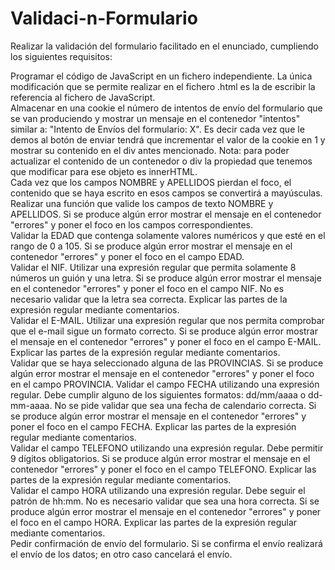 # Validaci-n-Formulario
Realizar la validación del formulario facilitado en el enunciado, cumpliendo los siguientes requisitos:

Programar el código de JavaScript en un fichero independiente. La única modificación que se permite realizar en el fichero .html es la de escribir la referencia al fichero de JavaScript.<br>
Almacenar en una cookie el número de intentos de envío del formulario que se van produciendo y mostrar un mensaje en el contenedor "intentos" similar a: "Intento de Envíos del formulario: X". Es decir cada vez que le demos al botón de enviar tendrá que incrementar el valor de la cookie en 1 y mostrar su contenido en el div antes mencionado. Nota: para poder actualizar el contenido de un contenedor o div la propiedad que tenemos que modificar para ese objeto es innerHTML.<br>
Cada vez que los campos NOMBRE y APELLIDOS pierdan el foco, el contenido que se haya escrito en esos campos se convertirá a mayúsculas.<br>
Realizar una función que valide los campos de texto NOMBRE y APELLIDOS. Si se produce algún error mostrar el mensaje en el contenedor "errores" y poner el foco en los campos correspondientes.<br>
Validar la EDAD que contenga solamente valores numéricos y que esté en el rango de 0 a 105. Si se produce algún error mostrar el mensaje en el contenedor "errores" y poner el foco en el campo EDAD.<br>
Validar el NIF. Utilizar una expresión regular que permita solamente 8 números un guión y una letra. Si se produce algún error mostrar el mensaje en el contenedor "errores" y poner el foco en el campo NIF. No es necesario validar que la letra sea correcta. Explicar las partes de la expresión regular mediante comentarios.<br>
Validar el E-MAIL. Utilizar una expresión regular que nos permita comprobar que el e-mail sigue un formato correcto. Si se produce algún error mostrar el mensaje en el contenedor "errores" y poner el foco en el campo E-MAIL. Explicar las partes de la expresión regular mediante comentarios.<br>
Validar que se haya seleccionado alguna de las PROVINCIAS. Si se produce algún error mostrar el mensaje en el contenedor "errores" y poner el foco en el campo PROVINCIA.
Validar el campo FECHA utilizando una expresión regular. Debe cumplir alguno de los siguientes formatos: dd/mm/aaaa o dd-mm-aaaa. No se pide validar que sea una fecha de calendario correcta. Si se produce algún error mostrar el mensaje en el contenedor "errores" y poner el foco en el campo FECHA. Explicar las partes de la expresión regular mediante comentarios.<br>
Validar el campo TELEFONO utilizando una expresión regular. Debe permitir 9 dígitos obligatorios. Si se produce algún error mostrar el mensaje en el contenedor "errores" y poner el foco en el campo TELEFONO. Explicar las partes de la expresión regular mediante comentarios.<br>
Validar el campo HORA utilizando una expresión regular. Debe seguir el patrón de hh:mm. No es necesario validar que sea una hora correcta. Si se produce algún error mostrar el mensaje en el contenedor "errores" y poner el foco en el campo HORA. Explicar las partes de la expresión regular mediante comentarios.<br>
Pedir confirmación de envío del formulario. Si se confirma el envío realizará el envío de los datos; en otro caso cancelará el envío.<br>
